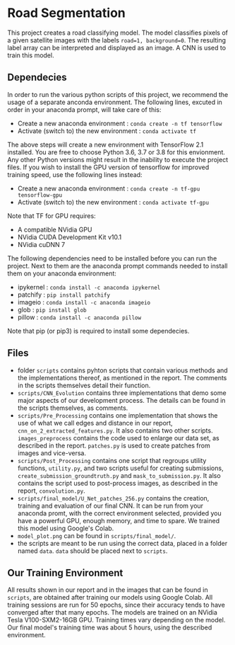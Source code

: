 # Road Segmentation

This project creates a road classifying model. The model classifies pixels of
a given satellite images with the labels `road=1, background=0`. The resulting
label array can be interpreted and displayed as an image. A CNN is used to 
train this model.

## Dependecies
In order to run the various python scripts of this project, we recommend the
usage of a separate anconda environment. The following lines, excuted in order
in your anaconda prompt, will take care of this:

* Create a new anaconda environment : `conda create -n tf tensorflow`
* Activate (switch to) the new environment : `conda activate tf`

The above steps will create a new environment with TensorFlow 2.1 installed.
You are free to choose Python 3.6, 3.7 or 3.8 for this envionment. Any other 
Python versions might result in the inability to execute the project files. If you
wish to install the GPU version of tensorflow for improved training speed, 
use the following lines instead:

* Create a new anaconda environment : `conda create -n tf-gpu tensorflow-gpu`
* Activate (switch to) the new environment : `conda activate tf-gpu`

Note that TF for GPU requires:

* A compatible NVidia GPU
* NVidia CUDA Development Kit v10.1
* NVidia cuDNN 7 

The following dependencies need to be installed before you can run
the project. Next to them are the anaconda prompt commands needed to 
install them on your anaconda environment: 

* ipykernel : `conda install -c anaconda ipykernel`
* patchify : `pip install patchify`
* imageio : `conda install -c anaconda imageio`
* glob : `pip install glob`
* pillow : `conda install -c anaconda pillow`

Note that pip (or pip3) is required to install some dependecies.

## Files

* folder `scripts` contains pyhton scripts that contain various methods and the 
implementations thereof, as mentioned in the report. The comments in the scripts
themselves detail their function.
* `scripts/CNN_Evolution` contains three implementations that demo some major aspects of our development
process. The details can be found in the scripts themselves, as comments.
* `scripts/Pre_Processing` contains one implementation that shows the use of what we call 
edges and distance in our report, `cnn_on_2_extracted_features.py`. It also contains two other scripts. 
`images_preprocess` contains the code used to enlarge our data set, as described in the report.
`patches.py` is used to create patches from images and vice-versa.
* `scripts/Post_Processing` contains one script that regroups utility functions, `utility.py`,
and two scripts useful for creating submissions, `create_submission_groundtruth.py` and `mask_to_submission.py`. 
It also contains the script used to post-process images, as described in the report, `convolution.py`.
* `scripts/final_model/U_Net_patches_256.py` contains the creation, training and 
evaluation of our final CNN. It can be run from your anaconda promt, with the correct 
environment selected, provided you have a powerful GPU, enough memory, and time to spare.
We trained this model using Google's Colab.
* `model_plot.png` can be found in `scripts/final_model/`.
* the scripts are meant to be run using the correct data, placed in a folder named `data`. `data` should be placed next to `scripts`.

## Our Training Environment

All results shown in our report and in the images that can be found in `scripts`, are obtained after training our
models using Google Colab. All training sessions are run for 50 epochs, since their accuracy tends to have converged after that many epochs.
The models are trained on an NVidia Tesla V100-SXM2-16GB GPU. Training times vary depending on the model. Our final model's
training time was about 5 hours, using the described environment.
 
